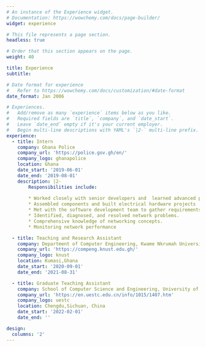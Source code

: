 ```yaml
---
# An instance of the Experience widget.
# Documentation: https://wowchemy.com/docs/page-builder/
widget: experience

# This file represents a page section.
headless: true

# Order that this section appears on the page.
weight: 40

title: Experience
subtitle:

# Date format for experience
#   Refer to https://wowchemy.com/docs/customization/#date-format
date_format: Jan 2006

# Experiences.
#   Add/remove as many `experience` items below as you like.
#   Required fields are `title`, `company`, and `date_start`.
#   Leave `date_end` empty if it's your current employer.
#   Begin multi-line descriptions with YAML's `|2-` multi-line prefix.
experience:
  - title: Intern
    company: Ghana Police
    company_url: 'https://police.gov.gh/en/'
    company_logo: ghanapolice
    location: Ghana
    date_start: '2019-06-01'
    date_end: '2019-08-01'
    description: |2-
        Responsibilities include:
        
        * Worked closely with senior developers and  learned advanced project management
        * Assembled components and built electrical hardware projects
        * Met with the software development team to gather requirements, design sites and outline schedule.
        * Identified, diagnosed, and resolved network problems.
        * Comprehensive knowledge of networking concepts.
        * Monitoring network performance

  - title: Teaching and Research Assistant
    company: Department of Computer Engineering, Kwame Nkrumah University of Science and Technology
    company_url: 'https://compeng.knust.edu.gh/'
    company_logo: knust
    location: Kumasi,Ghana
    date_start: '2020-09-01'
    date_end: '2021-08-31'

  - title: Graduate Teaching Assistant
    company: School of Computer Science and Engineering, University of Electronic Science and Technology of China
    company_url: 'https://en.uestc.edu.cn/info/1015/1407.htm'
    company_logo: uestc
    location: Chengdu,Sichuan, China
    date_start: '2022-02-01'
    date_end: ''

design:
  columns: '2'
---
```


